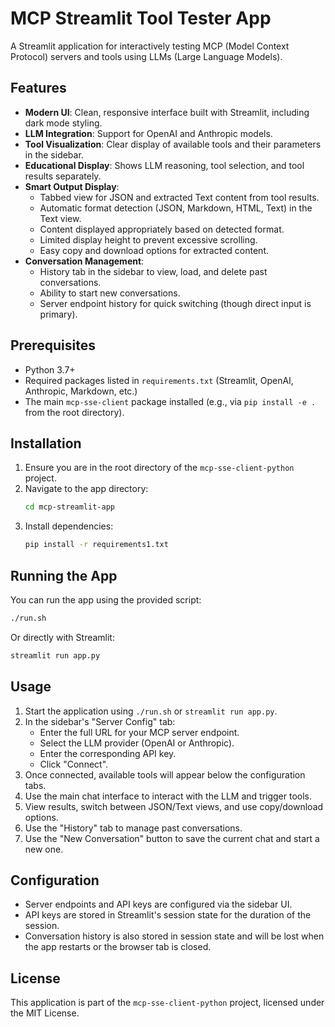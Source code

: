 # MCP Streamlit Tool Tester App

A Streamlit application for interactively testing MCP (Model Context Protocol) servers and tools using LLMs (Large Language Models).

## Features

- **Modern UI**: Clean, responsive interface built with Streamlit, including dark mode styling.
- **LLM Integration**: Support for OpenAI and Anthropic models.
- **Tool Visualization**: Clear display of available tools and their parameters in the sidebar.
- **Educational Display**: Shows LLM reasoning, tool selection, and tool results separately.
- **Smart Output Display**:
    - Tabbed view for JSON and extracted Text content from tool results.
    - Automatic format detection (JSON, Markdown, HTML, Text) in the Text view.
    - Content displayed appropriately based on detected format.
    - Limited display height to prevent excessive scrolling.
    - Easy copy and download options for extracted content.
- **Conversation Management**:
    - History tab in the sidebar to view, load, and delete past conversations.
    - Ability to start new conversations.
    - Server endpoint history for quick switching (though direct input is primary).

## Prerequisites

- Python 3.7+
- Required packages listed in `requirements.txt` (Streamlit, OpenAI, Anthropic, Markdown, etc.)
- The main `mcp-sse-client` package installed (e.g., via `pip install -e .` from the root directory).

## Installation

1. Ensure you are in the root directory of the `mcp-sse-client-python` project.
2. Navigate to the app directory:
   ```bash
   cd mcp-streamlit-app
   ```
3. Install dependencies:
   ```bash
   pip install -r requirements1.txt
   ```

## Running the App

You can run the app using the provided script:

```bash
./run.sh
```

Or directly with Streamlit:

```bash
streamlit run app.py
```

## Usage

1. Start the application using `./run.sh` or `streamlit run app.py`.
2. In the sidebar's "Server Config" tab:
    - Enter the full URL for your MCP server endpoint.
    - Select the LLM provider (OpenAI or Anthropic).
    - Enter the corresponding API key.
    - Click "Connect".
3. Once connected, available tools will appear below the configuration tabs.
4. Use the main chat interface to interact with the LLM and trigger tools.
5. View results, switch between JSON/Text views, and use copy/download options.
6. Use the "History" tab to manage past conversations.
7. Use the "New Conversation" button to save the current chat and start a new one.

## Configuration

- Server endpoints and API keys are configured via the sidebar UI.
- API keys are stored in Streamlit's session state for the duration of the session.
- Conversation history is also stored in session state and will be lost when the app restarts or the browser tab is closed.

## License

This application is part of the `mcp-sse-client-python` project, licensed under the MIT License.
